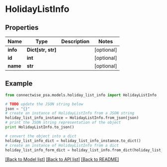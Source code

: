 # HolidayListInfo


## Properties
Name | Type | Description | Notes
------------ | ------------- | ------------- | -------------
**info** | **Dict[str, str]** |  | [optional] 
**id** | **int** |  | [optional] 
**name** | **str** |  | [optional] 

## Example

```python
from connectwise_psa.models.holiday_list_info import HolidayListInfo

# TODO update the JSON string below
json = "{}"
# create an instance of HolidayListInfo from a JSON string
holiday_list_info_instance = HolidayListInfo.from_json(json)
# print the JSON string representation of the object
print HolidayListInfo.to_json()

# convert the object into a dict
holiday_list_info_dict = holiday_list_info_instance.to_dict()
# create an instance of HolidayListInfo from a dict
holiday_list_info_form_dict = holiday_list_info.from_dict(holiday_list_info_dict)
```
[[Back to Model list]](../README.md#documentation-for-models) [[Back to API list]](../README.md#documentation-for-api-endpoints) [[Back to README]](../README.md)


